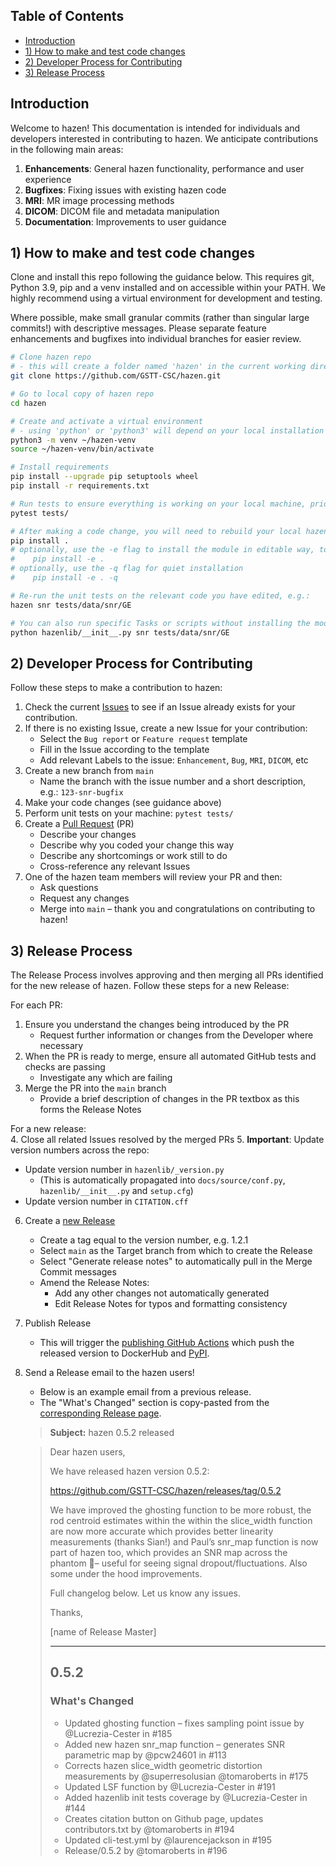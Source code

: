 ## Table of Contents
- [Introduction](#introduction)
- [1) How to make and test code changes](#1-how-to-make-and-test-code-changes)
- [2) Developer Process for Contributing](#2-developer-process-for-contributing)
- [3) Release Process](#3-release-process)

## Introduction

Welcome to hazen! This documentation is intended for individuals and developers interested in contributing to hazen. We 
anticipate contributions in the following main areas:

1. **Enhancements**: General hazen functionality, performance and user experience
2. **Bugfixes**: Fixing issues with existing hazen code
3. **MRI**: MR image processing methods
4. **DICOM**: DICOM file and metadata manipulation
5. **Documentation**: Improvements to user guidance

## 1) How to make and test code changes

Clone and install this repo following the guidance below. This requires git, Python 3.9, pip and a venv installed and on
accessible within your PATH. We highly recommend using a virtual environment for development and testing.

Where possible, make small granular commits (rather than singular large commits!) with descriptive messages. Please 
separate feature enhancements and bugfixes into individual branches for easier review.

```bash
# Clone hazen repo
# - this will create a folder named 'hazen' in the current working directory
git clone https://github.com/GSTT-CSC/hazen.git

# Go to local copy of hazen repo
cd hazen

# Create and activate a virtual environment
# - using 'python' or 'python3' will depend on your local installation of Python
python3 -m venv ~/hazen-venv
source ~/hazen-venv/bin/activate

# Install requirements
pip install --upgrade pip setuptools wheel
pip install -r requirements.txt

# Run tests to ensure everything is working on your local machine, prior to development
pytest tests/

# After making a code change, you will need to rebuild your local hazen install
pip install .
# optionally, use the -e flag to install the module in editable way, to avoid having to reinstall after each change
#    pip install -e .
# optionally, use the -q flag for quiet installation
#    pip install -e . -q

# Re-run the unit tests on the relevant code you have edited, e.g.:
hazen snr tests/data/snr/GE

# You can also run specific Tasks or scripts without installing the module by directly executing the local file, e.g.:
python hazenlib/__init__.py snr tests/data/snr/GE
```

## 2) Developer Process for Contributing

Follow these steps to make a contribution to hazen:

1. Check the current [Issues](https://github.com/GSTT-CSC/hazen/issues) to see if an Issue already exists for your 
contribution.
2. If there is no existing Issue, create a new Issue for your contribution:
   - Select the `Bug report` or `Feature request` template
   - Fill in the Issue according to the template
   - Add relevant Labels to the issue: `Enhancement`, `Bug`, `MRI`, `DICOM`, etc
3. Create a new branch from `main`
   - Name the branch with the issue number and a short description, e.g.: `123-snr-bugfix`
4. Make your code changes (see guidance above)
5. Perform unit tests on your machine: `pytest tests/`
6. Create a [Pull Request](https://github.com/GSTT-CSC/hazen/pulls) (PR)
   - Describe your changes
   - Describe why you coded your change this way
   - Describe any shortcomings or work still to do
   - Cross-reference any relevant Issues
7. One of the hazen team members will review your PR and then:
   - Ask questions
   - Request any changes
   - Merge into `main` – thank you and congratulations on contributing to hazen!


## 3) Release Process

The Release Process involves approving and then merging all PRs identified for the new release of hazen. 
Follow these steps for a new Release:

For each PR:
1. Ensure you understand the changes being introduced by the PR
   - Request further information or changes from the Developer where necessary 
2. When the PR is ready to merge, ensure all automated GitHub tests and checks are passing
   - Investigate any which are failing
3. Merge the PR into the `main` branch
   - Provide a brief description of changes in the PR textbox as this forms the Release Notes 

For a new release: <br>
4. Close all related Issues resolved by the merged PRs
5. **Important**: Update version numbers across the repo:
   - Update version number in `hazenlib/_version.py`
     - (This is automatically propagated into `docs/source/conf.py`, `hazenlib/__init__.py` and `setup.cfg`)
   - Update version number in `CITATION.cff`
6. Create a [new Release](https://github.com/GSTT-CSC/hazen/releases)
   - Create a tag equal to the version number, e.g. 1.2.1
   - Select `main` as the Target branch from which to create the Release
   - Select "Generate release notes" to automatically pull in the Merge Commit messages
   - Amend the Release Notes:
     - Add any other changes not automatically generated
     - Edit Release Notes for typos and formatting consistency
7. Publish Release
   - This will trigger the [publishing GitHub Actions](https://github.com/GSTT-CSC/hazen/tree/main/.github/workflows) 
   which push the released version to DockerHub and [PyPI](https://pypi.org/project/hazen/).
8. Send a Release email to the hazen users!
   - Below is an example email from a previous release. 
   - The "What's Changed" section is copy-pasted from the 
   [corresponding Release page](https://github.com/GSTT-CSC/hazen/releases/tag/0.5.2).
   > **Subject:** hazen 0.5.2 released
   
   > Dear hazen users,
   > 
   > We have released hazen version 0.5.2: 
   >
   > https://github.com/GSTT-CSC/hazen/releases/tag/0.5.2
   >
   > We have improved the ghosting function to be more robust, the rod centroid estimates within the within the 
   > slice_width function are now more accurate which provides better linearity measurements (thanks Sian!) and Paul’s 
   > snr_map function is now part of hazen too, which provides an SNR map across the phantom – useful for seeing 
   > signal dropout/fluctuations. Also some under the hood improvements.
   >
   > Full changelog below. Let us know any issues.
   > 
   > Thanks,
   > 
   > [name of Release Master]
   >
   > ---
   > ## 0.5.2
   > ### What's Changed
   > - Updated ghosting function – fixes sampling point issue by @Lucrezia-Cester in #185
   > - Added new hazen snr_map function – generates SNR parametric map by @pcw24601 in #113
   > - Corrects hazen slice_width geometric distortion measurements by @superresolusian @tomaroberts in #175
   > - Updated LSF function by @Lucrezia-Cester in #191
   > - Added hazenlib init tests coverage by @Lucrezia-Cester in #144
   > - Creates citation button on Github page, updates contributors.txt by @tomaroberts in #194
   > - Updated cli-test.yml by @laurencejackson in #195
   > - Release/0.5.2 by @tomaroberts in #196


